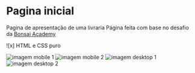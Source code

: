# Pagina inicial
 Pagina de apresentação de uma livraria
 Página feita com base no desafio da [Bonsai Academy](https://www.bonsaiacademy.com.br/desafios/front-end/nv1-1.html)
 
 ![x] HTML e CSS puro
 
 ![imagem mobile 1](https://github.com/luizlopes12/Pagina-de-apresentacao/blob/main/Screenshot_39.png)
 ![imagem mobile 2](https://github.com/luizlopes12/Pagina-de-apresentacao/blob/main/Screenshot_38.png)
 ![imagem desktop 1](https://github.com/luizlopes12/Pagina-de-apresentacao/blob/main/Screenshot_41.png)
 ![imagem desktop 2](https://github.com/luizlopes12/Pagina-de-apresentacao/blob/main/Screenshot_42.png)


